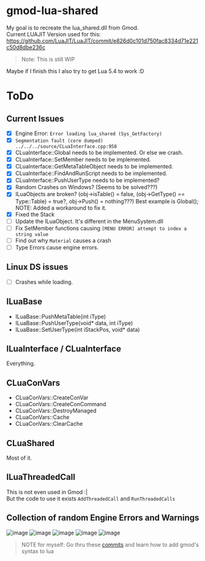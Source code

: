 # gmod-lua-shared

My goal is to recreate the lua_shared.dll from Gmod.  
Current LUAJIT Version used for this: https://github.com/LuaJIT/LuaJIT/commit/e826d0c101d750fac8334d71e221c50d8dbe236c
> Note: This is still WIP  

Maybe if I finish this I also try to get Lua 5.4 to work :D

# ToDo

## Current Issues
- [x] Engine Error: `Error loading lua_shared (Sys_GetFactory)`
- [x] `Segmentation fault (core dumped) ../../../source/CLuaInterface.cpp:958`
- [x] CLuaInterface::Global needs to be implemented. Or else we crash.
- [x] CLuaInterface::SetMember needs to be implemented.
- [x] CLuaInterface::GetMetaTableObject needs to be implemented.
- [x] CLuaInterface::FindAndRunScript needs to be implemented.
- [x] CLuaInterface::PushUserType needs to be implemented?
- [x] Random Crashes on Windows? (Seems to be solved???)
- [x] ILuaObjects are broken? (obj->isTable() = false, (obj->GetType() == Type::Table) = true?, obj->Push() = nothing???) Best example is Global();
NOTE: Added a workaround to fix it.  
- [x] Fixed the Stack
- [ ] Update the ILuaObject. It's different in the MenuSystem.dll
- [ ] Fix SetMember functions causing `[MENU ERROR] attempt to index a string value`
- [ ] Find out why `Material` causes a crash
- [ ] Type Errors cause engine errors.

## Linux DS issues
- [ ] Crashes while loading.

## ILuaBase

- ILuaBase::PushMetaTable(int iType)
- ILuaBase::PushUserType(void* data, int iType)
- ILuaBase::SetUserType(int iStackPos, void* data)

## ILuaInterface / CLuaInterface

Everything.

## CLuaConVars

- CLuaConVars::CreateConVar
- CLuaConVars::CreateConCommand
- CLuaConVars::DestroyManaged
- CLuaConVars::Cache
- CLuaConVars::ClearCache

## CLuaShared

Most of it.

## ILuaThreadedCall
This is not even used in Gmod :|  
But the code to use it exists `AddThreadedCall` and `RunThreadedCalls`

## Collection of random Engine Errors and Warnings
![image](https://github.com/RaphaelIT7/gmod-lua-shared/assets/64648134/aa4143fc-75f2-4311-b23b-d2de1394d59b)
![image](https://github.com/RaphaelIT7/gmod-lua-shared/assets/64648134/85631077-ec8d-4831-8fe1-5789f8090493)
![image](https://github.com/RaphaelIT7/gmod-lua-shared/assets/64648134/de603ca9-d70c-4aca-96b7-f7ff39cf529e)
![image](https://github.com/RaphaelIT7/gmod-lua-shared/assets/64648134/f0df946c-fe5c-4b40-9482-099e32b5b827)
![image](https://github.com/RaphaelIT7/gmod-lua-shared/assets/64648134/f3b58551-76f5-4d12-80ea-315d613654eb)



> NOTE for myself: Go thru these [commits](https://github.com/mingodad/ljsjit) and learn how to add gmod's syntax to lua